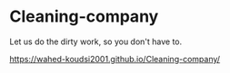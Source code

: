 # Cleaning-company
Let us do the dirty work, so you don't have to.

https://wahed-koudsi2001.github.io/Cleaning-company/
